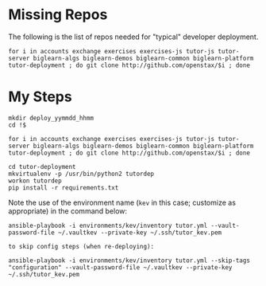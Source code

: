 # Missing Repos

The following is the list of repos needed for "typical" developer deployment.

```
for i in accounts exchange exercises exercises-js tutor-js tutor-server biglearn-algs biglearn-demos biglearn-common biglearn-platform tutor-deployment ; do git clone http://github.com/openstax/$i ; done
```

# My Steps

```
mkdir deploy_yymmdd_hhmm
cd !$
```

```
for i in accounts exchange exercises exercises-js tutor-js tutor-server biglearn-algs biglearn-demos biglearn-common biglearn-platform tutor-deployment ; do git clone http://github.com/openstax/$i ; done
```

```
cd tutor-deployment
mkvirtualenv -p /usr/bin/python2 tutordep
workon tutordep
pip install -r requirements.txt
```

Note the use of the environment name (`kev` in this case; customize as appropriate) in the command below:
```
ansible-playbook -i environments/kev/inventory tutor.yml --vault-password-file ~/.vaultkev --private-key ~/.ssh/tutor_kev.pem

to skip config steps (when re-deploying):

ansible-playbook -i environments/kev/inventory tutor.yml --skip-tags "configuration" --vault-password-file ~/.vaultkev --private-key ~/.ssh/tutor_kev.pem
```
